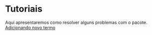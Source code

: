 # Tutoriais

Aqui apresentaremos como resolver alguns problemas com o pacote.
[Adicionando novo termo](./novo-termo.md)
